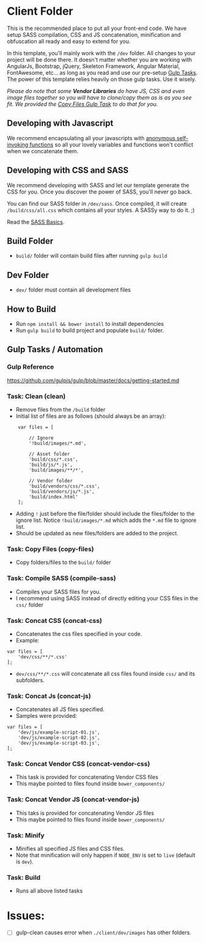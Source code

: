 # Client Folder
This is the recommended place to put all your front-end code. We have setup SASS compilation, CSS and JS concatenation, minification and obfuscation all ready and easy to extend for you.

In this template, you'll mainly work with the `/dev` folder. All changes to your project will be done there. It doesn't matter whether you are working with AngularJs, Bootstrap, jQuery, Skeleton Framework, Angular Material, FontAwesome, etc... as long as you read and use our pre-setup [Gulp Tasks](https://github.com/RedTint/node-web-project-template/tree/master/source/client#gulp-tasks--automation). The power of this template relies heavily on those gulp tasks. Use it wisely.

_Please do note that some **Vendor Libraries** do have JS, CSS and even image files together so you will have to clone/copy them as is as you see fit. We provided the [Copy Files Gulp Task](https://github.com/RedTint/node-web-project-template/tree/master/source/client#task-copy-files-copy-files) to do that for you._


## Developing with Javascript
We recommend encapsulating all your javascripts with [anonymous self-invoking functions](http://www.w3schools.com/Js/js_function_definition.asp) so all your lovely variables and functions won't conflict when we concatenate them.

## Developing with CSS and SASS
We recommend developing with SASS and let our template generate the CSS for you. Once you discover the power of SASS, you'll never go back. 

You can find our SASS folder in `/dev/sass`. Once compiled, it will create `/build/css/all.css` which contains all your styles. A SASSy way to do it. ;)

Read the [SASS Basics](http://sass-lang.com/guide).

## Build Folder
- `build/` folder will contain build files after running `gulp build`

## Dev Folder
- `dev/` folder must contain all development files

## How to Build
- Run `npm install && bower install` to install dependencies
- Run `gulp build` to build project and populate `build/` folder.

## Gulp Tasks / Automation

### Gulp Reference
https://github.com/gulpjs/gulp/blob/master/docs/getting-started.md

### Task: Clean (clean)
- Remove files from the `/build` folder
- Initial list of files are as follows (should always be an array):
```
    var files = [

        // Ignore
        '!build/images/*.md',

        // Asset folder
        'build/css/*.css',
        'build/js/*.js',
        'build/images/**/*',

        // Vendor folder
        'build/vendors/css/*.css',
        'build/vendors/js/*.js',
        'build/index.html'
    ];
```
- Adding `!` just before the file/folder should include the files/folder to the ignore list. Notice `!build/images/*.md` which adds the `*.md` file to ignore list.
- Should be updated as new files/folders are added to the project.

### Task: Copy Files (copy-files)
- Copy folders/files to the `build/` folder


### Task: Compile SASS (compile-sass)
- Compiles your SASS files for you.
- I recommend using SASS instead of directly editing your CSS files in the `css/` folder

### Task: Concat CSS (concat-css)
- Concatenates the css files specified in your code.
- Example:

```
var files = [
    'dev/css/**/*.css'
];
```
- `dev/css/**/*.css` will concatenate all css files found inside `css/` and its subfolders.

### Task: Concat Js (concat-js)
- Concatenates all JS files specified.
- Samples were provided:
```
var files = [
    'dev/js/example-script-01.js',
    'dev/js/example-script-02.js',
    'dev/js/example-script-03.js',
];
```

### Task: Concat Vendor CSS (concat-vendor-css)
- This task is provided for concatenating Vendor CSS files
- This maybe pointed to files found inside `bower_components/`

### Task: Concat Vendor JS (concat-vendor-js)
- This taks is provided for concatenating Vendor JS files
- This maybe pointed to files found inside `bower_components/`

### Task: Minify
- Minifies all specified JS files and CSS files.
- Note that minification will only happen if `NODE_ENV` is set to `live` (default is `dev`).

### Task: Build
- Runs all above listed tasks

# Issues:
- [ ] gulp-clean causes error when `./client/dev/images` has other folders.
